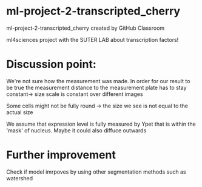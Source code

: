 # ml-project-2-transcripted_cherry
ml-project-2-transcripted_cherry created by GitHub Classroom

ml4sciences project with the SUTER LAB about transcription factors!

# Discussion point: 
We're not sure how the measurement was made. In order for our result to be true the measurement distance to the measurement plate has to stay constant-> size scale is constant over different images

Some cells might not be fully round -> the size we see is not equal to the actual size

We assume that expression level is fully measured by Ypet that is within the 'mask' of nucleus. Maybe it could also diffuce outwards

# Further improvement
Check if model imrpoves by using other segmentation methods such as watershed 

